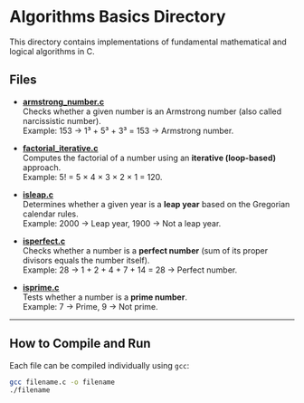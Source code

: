 # Algorithms Basics Directory 

This directory contains implementations of fundamental mathematical and logical algorithms in C.

## Files

- [**armstrong_number.c**](./armstrong_number.c)  
  Checks whether a given number is an Armstrong number (also called narcissistic number).  
  Example: 153 → 1³ + 5³ + 3³ = 153 → Armstrong number.

- [**factorial_iterative.c**](./factorial_iterative.c)  
  Computes the factorial of a number using an **iterative (loop-based)** approach.  
  Example: 5! = 5 × 4 × 3 × 2 × 1 = 120.

- [**isleap.c**](./isleap.c)  
  Determines whether a given year is a **leap year** based on the Gregorian calendar rules.  
  Example: 2000 → Leap year, 1900 → Not a leap year.

- [**isperfect.c**](./isperfect.c)  
  Checks whether a number is a **perfect number** (sum of its proper divisors equals the number itself).  
  Example: 28 → 1 + 2 + 4 + 7 + 14 = 28 → Perfect number.

- [**isprime.c**](./isprime.c)  
  Tests whether a number is a **prime number**.  
  Example: 7 → Prime, 9 → Not prime.

---

## How to Compile and Run
Each file can be compiled individually using `gcc`:

```bash
gcc filename.c -o filename
./filename


